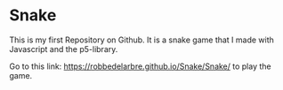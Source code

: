 # Snake
This is my first Repository on Github. It is a snake game that I made with Javascript and the p5-library.

Go to this link: https://robbedelarbre.github.io/Snake/Snake/ to play the game.
